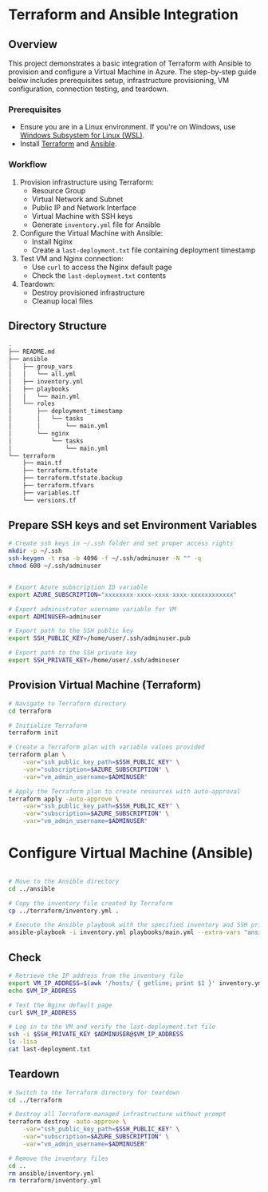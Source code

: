 # Terraform and Ansible Integration  

## Overview  

This project demonstrates a basic integration of Terraform with Ansible to provision and configure a Virtual Machine in Azure. The step-by-step guide below includes prerequisites setup, infrastructure provisioning, VM configuration, connection testing, and teardown.  

### Prerequisites  

- Ensure you are in a Linux environment. If you're on Windows, use [Windows Subsystem for Linux (WSL)](https://docs.microsoft.com/en-us/windows/wsl/install).  
- Install [Terraform](https://www.terraform.io/downloads.html) and [Ansible](https://docs.ansible.com/ansible/latest/installation_guide/intro_installation.html).  

### Workflow  

1. Provision infrastructure using Terraform:  
    - Resource Group  
    - Virtual Network and Subnet  
    - Public IP and Network Interface  
    - Virtual Machine with SSH keys  
    - Generate `inventory.yml` file for Ansible  
2. Configure the Virtual Machine with Ansible:  
    - Install Nginx  
    - Create a `last-deployment.txt` file containing deployment timestamp  
3. Test VM and Nginx connection:  
    - Use `curl` to access the Nginx default page  
    - Check the `last-deployment.txt` contents  
4. Teardown:  
    - Destroy provisioned infrastructure  
    - Cleanup local files  

## Directory Structure

```bash
.
├── README.md
├── ansible
│   ├── group_vars
│   │   └── all.yml
│   ├── inventory.yml
│   ├── playbooks
│   │   └── main.yml
│   └── roles
│       ├── deployment_timestamp
│       │   └── tasks
│       │       └── main.yml
│       └── nginx
│           └── tasks
│               └── main.yml
└── terraform
    ├── main.tf
    ├── terraform.tfstate
    ├── terraform.tfstate.backup
    ├── terraform.tfvars
    ├── variables.tf
    └── versions.tf
```


## Prepare SSH keys and set Environment Variables

```bash
# Create ssh keys in ~/.ssh folder and set proper access rights
mkdir -p ~/.ssh
ssh-keygen -t rsa -b 4096 -f ~/.ssh/adminuser -N "" -q
chmod 600 ~/.ssh/adminuser


# Export Azure subscription ID variable
export AZURE_SUBSCRIPTION="xxxxxxxx-xxxx-xxxx-xxxx-xxxxxxxxxxxx"

# Export administrator username variable for VM
export ADMINUSER=adminuser

# Export path to the SSH public key
export SSH_PUBLIC_KEY=/home/user/.ssh/adminuser.pub

# Export path to the SSH private key
export SSH_PRIVATE_KEY=/home/user/.ssh/adminuser
```



## Provision Virtual Machine (Terraform)

```bash
# Navigate to Terraform directory 
cd terraform

# Initialize Terraform
terraform init

# Create a Terraform plan with variable values provided
terraform plan \
    -var="ssh_public_key_path=$SSH_PUBLIC_KEY" \
    -var="subscription=$AZURE_SUBSCRIPTION" \
    -var="vm_admin_username=$ADMINUSER"

# Apply the Terraform plan to create resources with auto-approval
terraform apply -auto-approve \
    -var="ssh_public_key_path=$SSH_PUBLIC_KEY" \
    -var="subscription=$AZURE_SUBSCRIPTION" \
    -var="vm_admin_username=$ADMINUSER"
```


# Configure Virtual Machine (Ansible)

```bash

# Move to the Ansible directory  
cd ../ansible

# Copy the inventory file created by Terraform
cp ../terraform/inventory.yml .

# Execute the Ansible playbook with the specified inventory and SSH private key
ansible-playbook -i inventory.yml playbooks/main.yml --extra-vars "ansible_ssh_private_key_file=$SSH_PRIVATE_KEY"
```

## Check

```bash
# Retrieve the IP address from the inventory file 
export VM_IP_ADDRESS=$(awk '/hosts/ { getline; print $1 }' inventory.yml | awk -F\" '{print $2}')
echo $VM_IP_ADDRESS

# Test the Nginx default page  
curl $VM_IP_ADDRESS

# Log in to the VM and verify the last-deployment.txt file 
ssh -i $SSH_PRIVATE_KEY $ADMINUSER@$VM_IP_ADDRESS
ls -lisa
cat last-deployment.txt
```

## Teardown

```bash
# Switch to the Terraform directory for teardown
cd ../terraform

# Destroy all Terraform-managed infrastructure without prompt 
terraform destroy -auto-approve \
    -var="ssh_public_key_path=$SSH_PUBLIC_KEY" \
    -var="subscription=$AZURE_SUBSCRIPTION" \
    -var="vm_admin_username=$ADMINUSER"

# Remove the inventory files
cd ..
rm ansible/inventory.yml
rm terraform/inventory.yml
```
